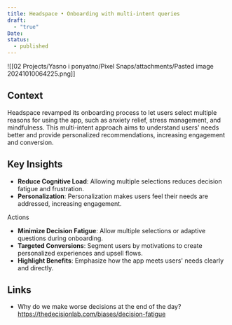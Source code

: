 ```yaml
---
title: Headspace • Onboarding with multi-intent queries
draft:
  - "true"
Date: 
status:
  - published
---
```

![[02 Projects/Yasno i ponyatno/Pixel Snaps/attachments/Pasted image 20241010064225.png]]

## Context
Headspace revamped its onboarding process to let users select multiple reasons for using the app, such as anxiety relief, stress management, and mindfulness. This multi-intent approach aims to understand users' needs better and provide personalized recommendations, increasing engagement and conversion.

## Key Insights

- **Reduce Cognitive Load**: Allowing multiple selections reduces decision fatigue and frustration.
- **Personalization**: Personalization makes users feel their needs are addressed, increasing engagement.

Actions

- **Minimize Decision Fatigue**: Allow multiple selections or adaptive questions during onboarding.
- **Targeted Conversions**: Segment users by motivations to create personalized experiences and upsell flows.
- **Highlight Benefits**: Emphasize how the app meets users' needs clearly and directly.

## Links 
- Why do we make worse decisions at the end of the day? https://thedecisionlab.com/biases/decision-fatigue